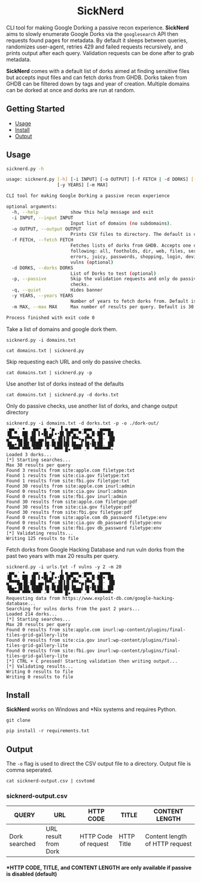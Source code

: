 <h1 align="center">
SickNerd
 </h1>

CLI tool for making Google Dorking a passive recon experience. **SickNerd** aims to slowly enumerate Google Dorks via
the `googlesearch` API then requests found pages for metadata. By default it sleeps between queries, randomizes
user-agent, retries 429 and failed requests recursively, and prints output after each query. Validation requests can be
done after to grab metadata. 

**SickNerd** comes with a default list of dorks aimed at finding sensitive files but 
accepts input files and can fetch dorks from GHDB. Dorks taken from GHDB can be filtered down by tags and year of creation. Multiple domains can be dorked at once and dorks are run at random.

## Getting Started

- [Usage](#usage)
- [Install](#install)
- [Output](#output)

## Usage

```sh
sicknerd.py -h

usage: sicknerd.py [-h] [-i INPUT] [-o OUTPUT] [-f FETCH | -d DORKS] [-p] [-q]
                   [-y YEARS] [-m MAX]

CLI tool for making Google Dorking a passive recon experience

optional arguments:
  -h, --help            show this help message and exit
  -i INPUT, --input INPUT
                        Input list of domains (no subdomains).
  -o OUTPUT, --output OUTPUT
                        Prints CSV files to directory. The default is cwd.
  -f FETCH, --fetch FETCH
                        Fetches lists of dorks from GHDB. Accepts one of the
                        following: all, footholds, dir, web, files, servers,
                        errors, juicy, passwords, shopping, login, devices,
                        vulns (optional)
  -d DORKS, --dorks DORKS
                        List of Dorks to test (optional)
  -p, --passive         Skip the validation requests and only do passive
                        checks.
  -q, --quiet           Hides banner
  -y YEARS, --years YEARS
                        Number of years to fetch dorks from. Default is 2.
  -m MAX, --max MAX     Max number of results per query. Default is 30.

Process finished with exit code 0

```

Take a list of domains and google dork them.

```
sicknerd.py -i domains.txt

cat domains.txt | sicknerd.py
```

Skip requesting each URL and only do passive checks.

```
cat domains.txt | sicknerd.py -p
```

Use another list of dorks instead of the defaults

```
cat domains.txt | sicknerd.py -d dorks.txt
```

Only do passive checks, use another list of dorks, and change output directory

```
sicknerd.py -i domains.txt -d dorks.txt -p -o ./dork-out/
.▄▄ · ▪   ▄▄· ▄ •▄  ▐ ▄ ▄▄▄ .▄▄▄  ·▄▄▄▄  
▐█ ▀. ██ ▐█ ▌▪█▌▄▌▪•█▌▐█▀▄.▀·▀▄ █·██▪ ██ 
▄▀▀▀█▄▐█·██ ▄▄▐▀▀▄·▐█▐▐▌▐▀▀▪▄▐▀▀▄ ▐█· ▐█▌
▐█▄▪▐█▐█▌▐███▌▐█.█▌██▐█▌▐█▄▄▌▐█•█▌██. ██ 
 ▀▀▀▀ ▀▀▀·▀▀▀ ·▀  ▀▀▀ █▪ ▀▀▀ .▀  ▀▀▀▀▀▀• 
Loaded 3 dorks...
[*] Starting searches...
Max 30 results per query
Found 3 results from site:apple.com filetype:txt
Found 1 results from site:cia.gov filetype:txt
Found 1 results from site:fbi.gov filetype:txt
Found 30 results from site:apple.com inurl:admin
Found 0 results from site:cia.gov inurl:admin
Found 0 results from site:fbi.gov inurl:admin
Found 30 results from site:apple.com filetype:pdf
Found 30 results from site:cia.gov filetype:pdf
Found 30 results from site:fbi.gov filetype:pdf
Found 0 results from site:apple.com db_password filetype:env
Found 0 results from site:cia.gov db_password filetype:env
Found 0 results from site:fbi.gov db_password filetype:env
[*] Validating results...
Writing 125 results to file
```

Fetch dorks from Google Hacking Database and run vuln dorks from the past two years with max 20 results per query.

```
sicknerd.py -i urls.txt -f vulns -y 2 -m 20
.▄▄ · ▪   ▄▄· ▄ •▄  ▐ ▄ ▄▄▄ .▄▄▄  ·▄▄▄▄  
▐█ ▀. ██ ▐█ ▌▪█▌▄▌▪•█▌▐█▀▄.▀·▀▄ █·██▪ ██ 
▄▀▀▀█▄▐█·██ ▄▄▐▀▀▄·▐█▐▐▌▐▀▀▪▄▐▀▀▄ ▐█· ▐█▌
▐█▄▪▐█▐█▌▐███▌▐█.█▌██▐█▌▐█▄▄▌▐█•█▌██. ██ 
 ▀▀▀▀ ▀▀▀·▀▀▀ ·▀  ▀▀▀ █▪ ▀▀▀ .▀  ▀▀▀▀▀▀• 
Requesting data from https://www.exploit-db.com/google-hacking-database...
Searching for vulns dorks from the past 2 years...
Loaded 214 dorks...
[*] Starting searches...
Max 20 results per query
Found 0 results from site:apple.com inurl:wp-content/plugins/final-tiles-grid-gallery-lite
Found 0 results from site:cia.gov inurl:wp-content/plugins/final-tiles-grid-gallery-lite
Found 0 results from site:fbi.gov inurl:wp-content/plugins/final-tiles-grid-gallery-lite
[*] CTRL + C pressed! Starting validation then writing output...
[*] Validating results...
Writing 0 results to file
Writing 0 results to file
```

## Install

**SickNerd** works on Windows and *Nix systems and requires Python.

```
git clone 
```

```
pip install -r requirements.txt
```

## Output

The `-o` flag is used to direct the CSV output file to a directory. Output file is comma seperated.

```
cat sicknerd-output.csv | csvtomd
```

### sicknerd-output.csv

|QUERY|URL|HTTP CODE|TITLE|CONTENT LENGTH|
 |---|---|--|--|--| 
|Dork searched|URL result from Dork|HTTP Code of request|HTTP Title|Content length of HTTP request|

#### *HTTP CODE, TITLE, and CONTENT LENGTH are only available if passive is disabled (default)
